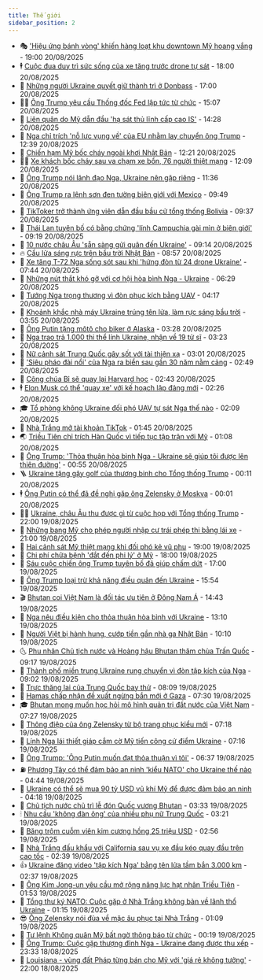 ```yaml
---
title: Thế giới
sidebar_position: 2
---
```


<!-- vnexpress-the-gioi:START -->
- 🎭 [&#39;Hiệu ứng bánh vòng&#39; khiến hàng loạt khu downtown Mỹ hoang vắng](https://vnexpress.net/hieu-ung-banh-vong-khien-hang-loat-khu-downtown-my-hoang-vang-4928855.html) - 19:00 20/08/2025
- 🕴 [Cuộc đua duy trì sức sống của xe tăng trước drone tự sát](https://vnexpress.net/cuoc-dua-duy-tri-suc-song-cua-xe-tang-truoc-drone-tu-sat-4926982.html) - 18:00 20/08/2025
- 🤭 [Những người Ukraine quyết giữ thành trì ở Donbass](https://vnexpress.net/nhung-nguoi-ukraine-quyet-giu-thanh-tri-o-donbass-4929261.html) - 17:00 20/08/2025
- 🧑‍💻 [Ông Trump yêu cầu Thống đốc Fed lập tức từ chức](https://vnexpress.net/ong-trump-yeu-cau-thong-doc-fed-lap-tuc-tu-chuc-4929513.html) - 15:07 20/08/2025
- 🦏 [Liên quân do Mỹ dẫn đầu &#39;hạ sát thủ lĩnh cấp cao IS&#39;](https://vnexpress.net/lien-quan-do-my-dan-dau-ha-sat-thu-linh-cap-cao-is-4929510.html) - 14:28 20/08/2025
- 🦒 [Nga chỉ trích &#39;nỗ lực vụng về&#39; của EU nhằm lay chuyển ông Trump](https://vnexpress.net/nga-chi-trich-no-luc-vung-ve-cua-eu-nham-lay-chuyen-ong-trump-4929485.html) - 12:39 20/08/2025
- 🌈 [Chiến hạm Mỹ bốc cháy ngoài khơi Nhật Bản](https://vnexpress.net/chien-ham-my-boc-chay-ngoai-khoi-nhat-ban-4929490.html) - 12:21 20/08/2025
- 🧑‍🏫 [Xe khách bốc cháy sau va chạm xe bồn, 76 người thiệt mạng](https://vnexpress.net/xe-khach-boc-chay-sau-va-cham-xe-bon-76-nguoi-thiet-mang-4929300.html) - 12:09 20/08/2025
- 🐲 [Ông Trump nói lãnh đạo Nga, Ukraine nên gặp riêng](https://vnexpress.net/ong-trump-noi-lanh-dao-nga-ukraine-nen-gap-rieng-4929478.html) - 11:36 20/08/2025
- 🦒 [Ông Trump ra lệnh sơn đen tường biên giới với Mexico](https://vnexpress.net/ong-trump-ra-lenh-son-den-tuong-bien-gioi-voi-mexico-4929426.html) - 09:49 20/08/2025
- 🐻 [TikToker trở thành ứng viên dẫn đầu bầu cử tổng thống Bolivia](https://vnexpress.net/tiktoker-tro-thanh-ung-vien-dan-dau-bau-cu-tong-thong-bolivia-4929330.html) - 09:37 20/08/2025
- 🚀 [Thái Lan tuyên bố có bằng chứng &#39;lính Campuchia gài mìn ở biên giới&#39;](https://vnexpress.net/thai-lan-tuyen-bo-co-bang-chung-linh-campuchia-gai-min-o-bien-gioi-4929380.html) - 09:19 20/08/2025
- 🥰 [10 nước châu Âu &#39;sẵn sàng gửi quân đến Ukraine&#39;](https://vnexpress.net/10-nuoc-chau-au-san-sang-gui-quan-den-ukraine-4929307.html) - 09:14 20/08/2025
- 🔥 [Cầu lửa sáng rực trên bầu trời Nhật Bản](https://vnexpress.net/cau-lua-sang-ruc-tren-bau-troi-nhat-ban-4929356.html) - 08:57 20/08/2025
- 🥳 [Xe tăng T-72 Nga sống sót sau khi &#39;hứng đòn từ 24 drone Ukraine&#39;](https://vnexpress.net/xe-tang-t-72-nga-song-sot-sau-khi-hung-don-tu-24-drone-ukraine-4929282.html) - 07:44 20/08/2025
- 💼 [Những nút thắt khó gỡ với cơ hội hòa bình Nga - Ukraine](https://vnexpress.net/nhung-nut-that-kho-go-voi-co-hoi-hoa-binh-nga-ukraine-4929072.html) - 06:29 20/08/2025
- 🤡 [Tướng Nga trọng thương vì đòn phục kích bằng UAV](https://vnexpress.net/tuong-nga-trong-thuong-vi-don-phuc-kich-bang-uav-4929167.html) - 04:17 20/08/2025
- 🌁 [Khoảnh khắc nhà máy Ukraine trúng tên lửa, làm rực sáng bầu trời](https://vnexpress.net/khoanh-khac-nha-may-ukraine-trung-ten-lua-lam-ruc-sang-bau-troi-4929171.html) - 03:55 20/08/2025
- 🤩 [Ông Putin tặng môtô cho biker ở Alaska](https://vnexpress.net/ong-putin-tang-moto-cho-biker-o-alaska-4929146.html) - 03:28 20/08/2025
- 🎉 [Nga trao trả 1.000 thi thể lính Ukraine, nhận về 19 tử sĩ](https://vnexpress.net/nga-trao-tra-1-000-thi-the-linh-ukraine-nhan-ve-19-tu-si-4929136.html) - 03:23 20/08/2025
- 🎉 [Nữ cảnh sát Trung Quốc gây sốt với tài thiện xạ](https://vnexpress.net/nu-canh-sat-trung-quoc-gay-sot-voi-tai-thien-xa-4929108.html) - 03:01 20/08/2025
- 🌁 [&#39;Siêu pháo đài nổi&#39; của Nga ra biển sau gần 30 năm nằm cảng](https://vnexpress.net/sieu-phao-dai-noi-cua-nga-ra-bien-sau-gan-30-nam-nam-cang-4929081.html) - 02:49 20/08/2025
- 🌊 [Công chúa Bỉ sẽ quay lại Harvard học](https://vnexpress.net/cong-chua-bi-se-quay-lai-harvard-hoc-4929127.html) - 02:43 20/08/2025
- 🕴 [Elon Musk có thể &#39;quay xe&#39; với kế hoạch lập đảng mới](https://vnexpress.net/elon-musk-co-the-quay-xe-voi-ke-hoach-lap-dang-moi-4929126.html) - 02:26 20/08/2025
- 🎓 [Tổ phòng không Ukraine đối phó UAV tự sát Nga thế nào](https://vnexpress.net/to-phong-khong-ukraine-doi-pho-uav-tu-sat-nga-the-nao-4928831.html) - 02:09 20/08/2025
- 🦩 [Nhà Trắng mở tài khoản TikTok](https://vnexpress.net/nha-trang-mo-tai-khoan-tiktok-4929074.html) - 01:45 20/08/2025
- 🌏 [Triều Tiên chỉ trích Hàn Quốc vì tiếp tục tập trận với Mỹ](https://vnexpress.net/trieu-tien-chi-trich-han-quoc-vi-tiep-tuc-tap-tran-voi-my-4929073.html) - 01:08 20/08/2025
- 🌋 [Ông Trump: &#39;Thỏa thuận hòa bình Nga - Ukraine sẽ giúp tôi được lên thiên đường&#39;](https://vnexpress.net/ong-trump-thoa-thuan-hoa-binh-nga-ukraine-se-giup-toi-duoc-len-thien-duong-4929065.html) - 00:55 20/08/2025
- 🪜 [Ukraine tặng gậy golf của thương binh cho Tổng thống Trump](https://vnexpress.net/ukraine-tang-gay-golf-cua-thuong-binh-cho-tong-thong-trump-4929062.html) - 00:11 20/08/2025
- 🕴 [Ông Putin có thể đã đề nghị gặp ông Zelensky ở Moskva](https://vnexpress.net/ong-putin-co-the-da-de-nghi-gap-ong-zelensky-o-moskva-4929061.html) - 00:01 20/08/2025
- 🧑‍🏫 [Ukraine, châu Âu thu được gì từ cuộc họp với Tổng thống Trump](https://vnexpress.net/ukraine-chau-au-thu-duoc-gi-tu-cuoc-hop-voi-tong-thong-trump-4928673.html) - 22:00 19/08/2025
- 🌮 [Những bang Mỹ cho phép người nhập cư trái phép thi bằng lái xe](https://vnexpress.net/nhung-bang-my-cho-phep-nguoi-nhap-cu-trai-phep-thi-bang-lai-xe-4928647.html) - 21:00 19/08/2025
- 🚦 [Hai cảnh sát Mỹ thiệt mạng khi đối phó kẻ vũ phu](https://vnexpress.net/hai-canh-sat-my-thiet-mang-khi-doi-pho-ke-vu-phu-4928754.html) - 19:00 19/08/2025
- 💫 [Chi phí chữa bệnh &#39;đắt đến phi lý&#39; ở Mỹ](https://vnexpress.net/chi-phi-chua-benh-dat-den-phi-ly-o-my-4928578.html) - 18:00 19/08/2025
- 🤡 [Sáu cuộc chiến ông Trump tuyên bố đã giúp chấm dứt](https://vnexpress.net/sau-cuoc-chien-ong-trump-tuyen-bo-da-giup-cham-dut-4928728.html) - 17:00 19/08/2025
- 🦣 [Ông Trump loại trừ khả năng điều quân đến Ukraine](https://vnexpress.net/ong-trump-loai-tru-kha-nang-dieu-quan-den-ukraine-4929031.html) - 15:54 19/08/2025
- 🎬 [Bhutan coi Việt Nam là đối tác ưu tiên ở Đông Nam Á](https://vnexpress.net/bhutan-coi-viet-nam-la-doi-tac-uu-tien-o-dong-nam-a-4929016.html) - 14:43 19/08/2025
- 🎉 [Nga nêu điều kiện cho thỏa thuận hòa bình với Ukraine](https://vnexpress.net/nga-neu-dieu-kien-cho-thoa-thuan-hoa-binh-voi-ukraine-4929008.html) - 13:10 19/08/2025
- 🎡 [Người Việt bị hành hung, cướp tiền gần nhà ga Nhật Bản](https://vnexpress.net/nguoi-viet-bi-hanh-hung-cuop-tien-gan-nha-ga-nhat-ban-4928939.html) - 10:10 19/08/2025
- 🌜 [Phu nhân Chủ tịch nước và Hoàng hậu Bhutan thăm chùa Trấn Quốc](https://vnexpress.net/phu-nhan-chu-tich-nuoc-va-hoang-hau-bhutan-tham-chua-tran-quoc-4928876.html) - 09:17 19/08/2025
- 🎡 [Thành phố miền trung Ukraine rung chuyển vì đòn tập kích của Nga](https://vnexpress.net/thanh-pho-mien-trung-ukraine-rung-chuyen-vi-don-tap-kich-cua-nga-4928858.html) - 09:02 19/08/2025
- 🤗 [Trực thăng lai của Trung Quốc bay thử](https://vnexpress.net/truc-thang-lai-cua-trung-quoc-bay-thu-4928809.html) - 08:09 19/08/2025
- 🦩 [Hamas chấp nhận đề xuất ngừng bắn mới ở Gaza](https://vnexpress.net/hamas-chap-nhan-de-xuat-ngung-ban-moi-o-gaza-4928791.html) - 07:30 19/08/2025
- 🎓 [Bhutan mong muốn học hỏi mô hình quản trị đất nước của Việt Nam](https://vnexpress.net/bhutan-mong-muon-hoc-hoi-mo-hinh-quan-tri-dat-nuoc-cua-viet-nam-4928793.html) - 07:27 19/08/2025
- 🌁 [Thông điệp của ông Zelensky từ bộ trang phục kiểu mới](https://vnexpress.net/thong-diep-cua-ong-zelensky-tu-bo-trang-phuc-kieu-moi-4928588.html) - 07:18 19/08/2025
- 🤩 [Lính Nga lái thiết giáp cắm cờ Mỹ tiến công cứ điểm Ukraine](https://vnexpress.net/linh-nga-lai-thiet-giap-cam-co-my-tien-cong-cu-diem-ukraine-4928648.html) - 07:16 19/08/2025
- 👹 [Ông Trump: &#39;Ông Putin muốn đạt thỏa thuận vì tôi&#39;](https://vnexpress.net/ong-trump-ong-putin-muon-dat-thoa-thuan-vi-toi-4928764.html) - 06:37 19/08/2025
- ⛽️ [Phương Tây có thể đảm bảo an ninh &#39;kiểu NATO&#39; cho Ukraine thế nào](https://vnexpress.net/phuong-tay-co-the-dam-bao-an-ninh-kieu-nato-cho-ukraine-the-nao-4928581.html) - 04:44 19/08/2025
- 🚀 [Ukraine có thể sẽ mua 90 tỷ USD vũ khí Mỹ để được đảm bảo an ninh](https://vnexpress.net/ukraine-co-the-se-mua-90-ty-usd-vu-khi-my-de-duoc-dam-bao-an-ninh-4928722.html) - 04:18 19/08/2025
- 🎡 [Chủ tịch nước chủ trì lễ đón Quốc vương Bhutan](https://vnexpress.net/chu-tich-nuoc-chu-tri-le-don-quoc-vuong-bhutan-4928684.html) - 03:33 19/08/2025
- 🕯 [Nhu cầu &#39;không đàn ông&#39; của nhiều phụ nữ Trung Quốc](https://vnexpress.net/nhu-cau-khong-dan-ong-cua-nhieu-phu-nu-trung-quoc-4928585.html) - 03:21 19/08/2025
- 🐻 [Băng trộm cuỗm viên kim cương hồng 25 triệu USD](https://vnexpress.net/bang-trom-cuom-vien-kim-cuong-hong-25-trieu-usd-4928604.html) - 02:56 19/08/2025
- 🚦 [Nhà Trắng đấu khẩu với California sau vụ xe đầu kéo quay đầu trên cao tốc](https://vnexpress.net/nha-trang-dau-khau-voi-california-sau-vu-xe-dau-keo-quay-dau-tren-cao-toc-4928607.html) - 02:39 19/08/2025
- 👍 [Ukraine đăng video &#39;tập kích Nga&#39; bằng tên lửa tầm bắn 3.000 km](https://vnexpress.net/ukraine-dang-video-tap-kich-nga-bang-ten-lua-tam-ban-3-000-km-4928590.html) - 02:37 19/08/2025
- 🚀 [Ông Kim Jong-un yêu cầu mở rộng năng lực hạt nhân Triều Tiên](https://vnexpress.net/ong-kim-jong-un-yeu-cau-mo-rong-nang-luc-hat-nhan-trieu-tien-4928583.html) - 01:53 19/08/2025
- 🌮 [Tổng thư ký NATO: Cuộc gặp ở Nhà Trắng không bàn về lãnh thổ Ukraine](https://vnexpress.net/tong-thu-ky-nato-cuoc-gap-o-nha-trang-khong-ban-ve-lanh-tho-ukraine-4928571.html) - 01:15 19/08/2025
- 😎 [Ông Zelensky nói đùa về mặc âu phục tại Nhà Trắng](https://vnexpress.net/ong-zelensky-noi-dua-ve-mac-au-phuc-tai-nha-trang-4928572.html) - 01:09 19/08/2025
- 🐲 [Tư lệnh Không quân Mỹ bất ngờ thông báo từ chức](https://vnexpress.net/tu-lenh-khong-quan-my-bat-ngo-thong-bao-tu-chuc-4928562.html) - 00:19 19/08/2025
- 💫 [Ông Trump: Cuộc gặp thượng đỉnh Nga - Ukraine đang được thu xếp](https://vnexpress.net/ong-trump-cuoc-gap-thuong-dinh-nga-ukraine-dang-duoc-thu-xep-4928556.html) - 23:33 18/08/2025
- 👀 [Louisiana - vùng đất Pháp từng bán cho Mỹ với &#39;giá rẻ không tưởng&#39;](https://vnexpress.net/louisiana-vung-dat-phap-tung-ban-cho-my-voi-gia-re-khong-tuong-4928093.html) - 22:00 18/08/2025<!-- vnexpress-the-gioi:END -->